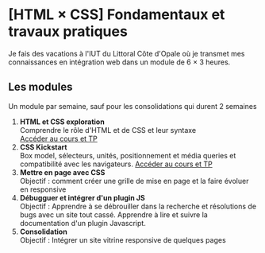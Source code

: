 # [HTML &times; CSS] Fondamentaux et travaux pratiques
Je fais des vacations à l'IUT du Littoral Côte d'Opale où je transmet mes connaissances en intégration web dans un module de 6 &times; 3 heures.

## Les modules
Un module par semaine, sauf pour les consolidations qui durent 2 semaines
1. **HTML et CSS exploration**\
Comprendre le rôle d'HTML et de CSS et leur syntaxe\
[Accéder au cours et TP](./TP01-06_decouverte)
2. **CSS Kickstart**\
Box model, sélecteurs, unités, positionnement et média queries et compatibilité avec les navigateurs.
[Accéder au cours et TP](./TP02-06_unite-selecteur-css)
3. **Mettre en page avec CSS**\
Objectif : comment créer une grille de mise en page et la faire évoluer en responsive
4. **Débugguer et intégrer d'un plugin JS**\
Objectif : Apprendre à se débrouiller dans la recherche et résolutions de bugs avec un site tout cassé. Apprendre à lire et suivre la documentation d'un plugin Javascript.
5. **Consolidation**\
Objectif : Intégrer un site vitrine responsive de quelques pages
